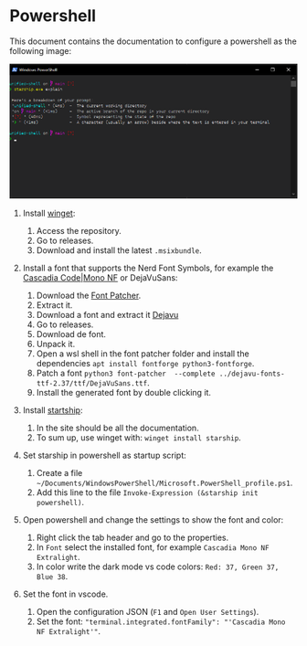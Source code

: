 # Powershell

This document contains the documentation to configure a powershell as the following image:

![Powershell](images/powershell.png "Title")

1. Install [winget](https://github.com/microsoft/winget-cli):

    1. Access the repository.
    1. Go to releases.
    1. Download and install the latest `.msixbundle`.

1. Install a font that supports the Nerd Font Symbols, for example the [Cascadia Code|Mono NF](https://github.com/microsoft/cascadia-code) or DejaVuSans:

    1. Download the [Font Patcher](https://www.nerdfonts.com/).
    1. Extract it.
    1. Download a font and extract it [Dejavu](https://dejavu-fonts.github.io/)
    1. Go to releases.
    1. Download de font.
    1. Unpack it.
    1. Open a wsl shell in the font patcher folder and install the dependencies `apt install fontforge python3-fontforge`.
    1. Patch a font `python3 font-patcher  --complete ../dejavu-fonts-ttf-2.37/ttf/DejaVuSans.ttf`.
    1. Install the generated font by double clicking it.

1. Install [startship](https://starship.rs/):

    1. In the site should be all the documentation.
    1. To sum up, use winget with: `winget install starship`.

1. Set starship in powershell as startup script:

    1. Create a file `~/Documents/WindowsPowerShell/Microsoft.PowerShell_profile.ps1`.
    1. Add this line to the file `Invoke-Expression (&starship init powershell)`.

1. Open powershell and change the settings to show the font and color:

    1. Right click the tab header and go to the properties.
    1. In `Font` select the installed font, for example `Cascadia Mono NF Extralight`.
    1. In color write the dark mode vs code colors: `Red: 37, Green 37, Blue 38`.

1. Set the font in vscode.

    1. Open the configuration JSON (`F1` and `Open User Settings`).
    1. Set the font: `"terminal.integrated.fontFamily": "'Cascadia Mono NF Extralight'"`.
